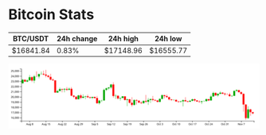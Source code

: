 # Bitcoin Stats

BTC/USDT|24h change|24h high|24h low|
|---|---|---|---|
|$16841.84|0.83%|$17148.96|$16555.77|

<img src="./chart.svg">

